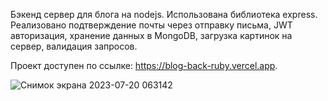 Бэкенд сервер для блога на nodejs. Использована библиотека express. Реализовано подтверждение почты через отправку письма, JWT авторизация, хранение данных в MongoDB, загрузка картинок на сервер, валидация запросов. 

Проект доступен по ссылке: https://blog-back-ruby.vercel.app.

![Снимок экрана 2023-07-20 063142](https://github.com/SergeiKazanin/blogBack/assets/105712313/c4639526-d4e9-42f8-9535-0d3e6f989eff)
